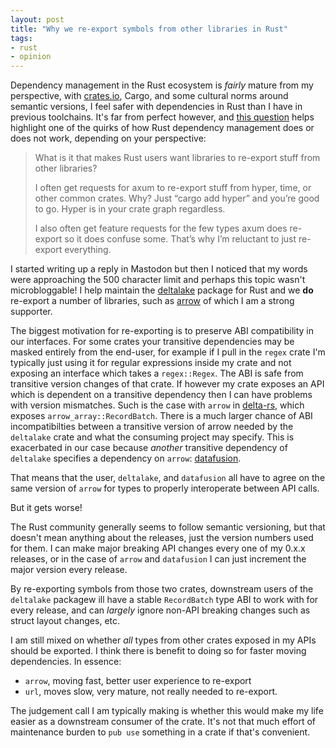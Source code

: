```yaml
---
layout: post
title: "Why we re-export symbols from other libraries in Rust"
tags:
- rust
- opinion
---
```


Dependency management in the Rust ecosystem is _fairly_ mature from my perspective, with [crates.io](https://crates.io), Cargo, and some cultural norms around semantic versions, I feel safer with dependencies in Rust than I have in previous toolchains. It's far from perfect however, and [this question](https://mastodon.social/@davidpdrsn/110780897434598935) helps highlight one of the quirks of how Rust dependency management does or does not work, depending on your perspective:

> What is it that makes Rust users want libraries to re-export stuff from other
libraries?
>
> I often get requests for axum to re-export stuff from hyper, time, or other
common crates. Why? Just “cargo add hyper” and you’re good to go. Hyper is in
your crate graph regardless.
>
> I also often get feature requests for the few types axum does re-export so it
does confuse some. That’s why I’m reluctant to just re-export everything.

I started writing up a reply in Mastodon but then I noticed that my words were
approaching the 500 character limit and perhaps this topic wasn't
microbloggable! I help maintain the [deltalake](https://crates.io/deltalake)
package for Rust and we **do** re-export a number of libraries, such as
[arrow](https://crates.io/arrow) of which I am a strong supporter.

The biggest motivation for re-exporting is to preserve ABI compatibility in our
interfaces. For some crates your transitive dependencies may be masked entirely
from the end-user, for example if I pull in the `regex` crate I'm typically
just using it for regular expressions inside my crate and not exposing an
interface which takes a `regex::Regex`. The ABI is safe from transitive version
changes of that crate. If however my crate exposes an API which is dependent on
a transitive dependency then I can have problems with version mismatches. Such
is the case with `arrow` in [delta-rs](https://github.com/delta-io/delta-rs),
which exposes `arrow_array::RecordBatch`. There is a much larger chance of ABI
incompatibilties between a transitive version of arrow needed by the
`deltalake` crate and what the consuming project may specify. This is
exacerbated in our case because _another_ transitive dependency of `deltalake`
specifies a dependency on `arrow`: [datafusion](https://crates.io/datafusion).

That means that the user, `deltalake`, and `datafusion` all have to agree on
the same version of `arrow` for types to properly interoperate between API
calls.

But it gets worse!

The Rust community generally seems to follow semantic versioning, but that
doesn't mean anything about the releases, just the version numbers used for
them. I can make major breaking API changes every one of my 0.x.x releases, or
in the case of `arrow` and `datafusion` I can just increment the major version
every release.

By re-exporting symbols from those two crates, downstream users of the
`deltalake` packagew ill have a stable `RecordBatch` type ABI to work with for
every release, and can _largely_ ignore non-API breaking changes such as
struct layout changes, etc.

I am still mixed on whether _all_ types from other crates exposed in my APIs
should be exported. I think there is benefit to doing so for faster moving
dependencies. In essence:

* `arrow`, moving fast, better user experience to re-export
* `url`, moves slow, very mature, not really needed to re-export.


The judgement call I am typically making is whether this would make my life
easier as a downstream consumer of the crate. It's not that much effort of
maintenance burden to `pub use` something in a crate if that's convenient.



